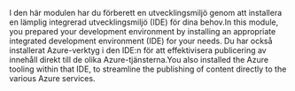 <span data-ttu-id="2b74b-101">I den här modulen har du förberett en utvecklingsmiljö genom att installera en lämplig integrerad utvecklingsmiljö (IDE) för dina behov.</span><span class="sxs-lookup"><span data-stu-id="2b74b-101">In this module, you prepared your development environment by installing an appropriate integrated development environment (IDE) for your needs.</span></span> <span data-ttu-id="2b74b-102">Du har också installerat Azure-verktyg i den IDE:n för att effektivisera publicering av innehåll direkt till de olika Azure-tjänsterna.</span><span class="sxs-lookup"><span data-stu-id="2b74b-102">You also installed the Azure tooling within that IDE, to streamline the publishing of content directly to the various Azure services.</span></span>
